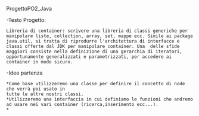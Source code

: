 ProgettoPO2_Java

-Testo Progetto:

    Libreria di container: scrivere una libreria di classi generiche per manipolare liste, collection, array, set, mappe ecc. Simile ai package java.util, si tratta di riprodurre l'architettura di interfacce e classi offerte dal JDK per manipolare container. Una  delle sfide maggiori consiste nella definizione di una gerarchia di iteratori, opportunamente generalizzati e parametrizzati, per accedere ai container in modo sicuro.

-Idee partenza

    *Come base utilizzeremo una classe per definire il concetto di node che verrà poi usato in
    tutte le altre nostri classi.
    *Utilizzeremo una interfaccia in cui definiamo le funzioni che andremo ad usare nei vari container (ricerca,inserimento ecc...).
    *


